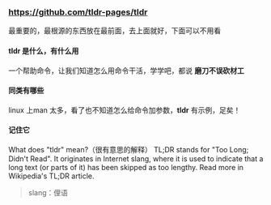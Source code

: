 ### https://github.com/tldr-pages/tldr
最重要的，最根源的东西放在最前面，去上面就好，下面可以不用看


#### tldr 是什么，有什么用
一个帮助命令，让我们知道怎么用命令干活，学学吧，都说 **磨刀不误砍材工**


#### 同类有哪些
linux 上man 太多，看了也不知道怎么给命令加参数，**tldr** 有示例，足矣！

#### 记住它
What does "tldr" mean?（很有意思的解释）
TL;DR stands for "Too Long; Didn't Read". It originates in Internet slang, where it is used to indicate that a long text (or parts of it) has been skipped as too lengthy. Read more in Wikipedia's TL;DR article.

> slang：俚语
